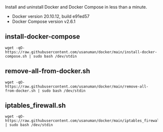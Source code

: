 
Install and uninstall Docker and Docker Compose in less than a minute.

- Docker version 20.10.12, build e91ed57
- Docker Compose version v2.6.1

## install-docker-compose
```
wget -qO- https://raw.githubusercontent.com/usanuman/docker/main/install-docker-compose.sh | sudo bash /dev/stdin
```


## remove-all-from-docker.sh
```
wget -qO- https://raw.githubusercontent.com/usanuman/docker/main/remove-all-from-docker.sh | sudo bash /dev/stdin
```

## iptables_firewall.sh
```
wget -qO- https://raw.githubusercontent.com/usanuman/docker/main/iptables_firewall.sh | sudo bash /dev/stdin
```
